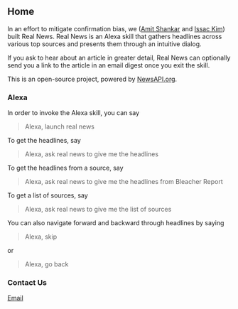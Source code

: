 <link rel="shortcut icon" type="image/png" href="/img/favicon.png">

Home
--------------

In an effort to mitigate confirmation bias, we ([Amit Shankar](https://amitshankar.me) and [Issac Kim](https://itechnoguy.com)) built Real News. Real News is an Alexa skill that gathers headlines across various top sources and presents them through an intuitive dialog.

If you ask to hear about an article in greater detail, Real News can optionally send you a link to the article in an email digest once you exit the skill.

This is an open-source project, powered by [NewsAPI.org](https://newsapi.org). 


### Alexa

In order to invoke the Alexa skill, you can say
> Alexa, launch real news

To get the headlines, say
> Alexa, ask real news to give me the headlines

To get the headlines from a source, say
> Alexa, ask real news to give me the headlines from Bleacher Report

To get a list of sources, say
> Alexa, ask real news to give me the list of sources

You can also navigate forward and backward through headlines by saying
> Alexa, skip

or

> Alexa, go back

### Contact Us
[Email](mailto:realnewsapp@protonmail.com)